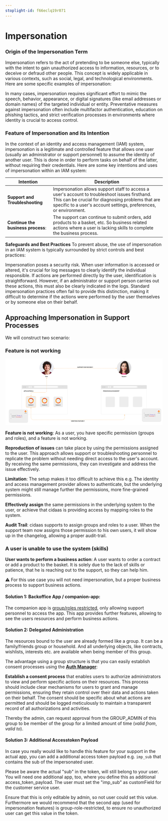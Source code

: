 ```yaml
---
stoplight-id: f66eclq19r071
---
```


# Impersonation


### Origin of the Impersonation Term
Impersonation refers to the act of pretending to be someone else, typically with the intent to gain unauthorized access to information, resources, or to deceive or defraud other people. This concept is widely applicable in various contexts, such as social, legal, and technological environments. Here are some specific examples of impersonation:

In many cases, impersonation requires significant effort to mimic the speech, behavior, appearance, or digital signatures (like email addresses or domain names) of the targeted individual or entity. Preventative measures against impersonation often include multifactor authentication, education on phishing tactics, and strict verification processes in environments where identity is crucial to access control.


### Feature of Impersonation and its Intention
In the context of an identity and access management (IAM) system, impersonation is a legitimate and controlled feature that allows one user (usually an administrator or support personnel) to assume the identity of another user. This is done in order to perform tasks on behalf of the latter, without requiring their credentials. Here are some key intentions and uses of impersonation within an IAM system:

Intention | Description 
----------|------------
**Support and Troubleshooting** | Impersonation allows support staff to access a user's account to troubleshoot issues firsthand. This can be crucial for diagnosing problems that are specific to a user's account settings, preferences, or environment.
**Continue the business process**: |The support can continue to submit orders, add products to a basket, etc. So business related actions where a user is lacking skills to complete the business process.

**Safeguards and Best Practices**
To prevent abuse, the use of impersonation in an IAM system is typically surrounded by strict controls and best practices:

Impersonation poses a security risk. When user information is accessed or altered, it's crucial for log messages to clearly identify the individual responsible. If actions are performed directly by the user, identification is straightforward. However, if an administrator or support person carries out these actions, this must also be clearly indicated in the logs. Standard impersonation practices often fail to provide this distinction, making it difficult to determine if the actions were performed by the user themselves or by someone else on their behalf.



## Approaching Impersonation in Support Processes

We will construct two scenario:

<!--
type: tab
title: Feature is not working
-->


### Feature is not working

![permission-imp.png](../../assets/images/best-practices/permission-imp.png)

**Feature is not working**: As a user, you have specific permission (groups and roles), and a feature is not working.

**Reproduction of issues** can take place by using the permissions assigned to the user. This approach allows support or troubleshooting personnel to replicate the problem without needing direct access to the user's account. By receiving the same permissions, they can investigate and address the issue effectively.

**Limitation**: The setup makes it too difficult to achieve this e.g. The identity and access management provider allows to authenticate, but the underlying system might still manage further the permissions, more fine-grained permissions.

**Effectively assign** the same permissions in the underlying system to the user, or achieve that cidaas is providing access by mapping roles to the system.

**Audit Trail**: cidaas supports to assign groups and roles to a user. When the support team now assigns those permission to his own users, it will show up in the changelog, allowing a proper audit-trail. 



<!--
type: tab
title: Lacking Skills to perform Business Actions
-->

### A user is unable to use the system (skills)
**User wants to perform a business action**: A user wants to order a contract or add a product to the basket. It is solely due to the lack of skills or patience, that he is reaching out to the support, so they can help him.

:warning: For this use case you will not need impersonation, but a proper business process to support business actions.


#### Solution 1: Backoffice App / companion-app:
The companion app is [group/roles restricted](https://docs.cidaas.com/docs/cidaas-iam/q1hxpkemxxoc3-permission-management#grouprole-restriction), only allowing support personnel to access the app. This app provides further features, allowing to see the users resources and perform business actions.



#### Solution 2: Delegated Administration
The resources bound to the user are already formed like a group. It can be a family/friends group or household. And all underlying objects, like contracts, wishlists, interests etc. are available when being member of this group.


The advantage using a group structure is that you can easily establish consent processes using the [**Auth Manager**](https://docs.cidaas.com/docs/portals-and-dashboards/ihg0l7bjrdeya-auth-manager):

**Establish a consent process** that enables users to authorize administrators to view and perform specific actions on their resources. This process should include clear mechanisms for users to grant and manage permissions, ensuring they retain control over their data and actions taken on their behalf. The consent should be specific about what actions are permitted and should be logged meticulously to maintain a transparent record of all authorizations and activities.


Thereby the admin, can request approval from the GROUP_ADMIN of this group to be member of the group for a limited amount of time (*valid from*, *valid to*).

#### Solution 3: Additional Accesstoken Payload

In case you really would like to handle this feature for your support in the actual app, you can add a additional access token payload e.g. `imp_sub` that contains the sub of the impersonated user.

Please be aware the actual "sub" in the token, will still belong to your user. You will need one additional app, too, where you define this as additional access_token_payload. The user must set the "imp_sub" as customField for the customer service user. 

Ensure that this is only editable by admin, so not user could set this value. Furthermore we would recommend that the second app (used for impersonation features) is group-role-restricted, to ensure no unauthorized user can get this value in the token.
 
<!-- type: tab-end -->